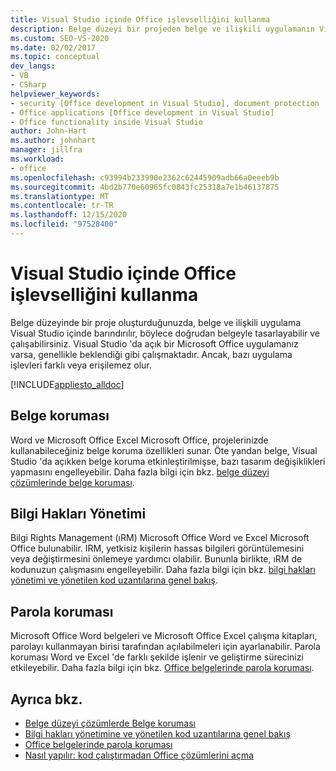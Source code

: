 ```yaml
---
title: Visual Studio içinde Office işlevselliğini kullanma
description: Belge düzeyi bir projeden belge ve ilişkili uygulamanın Visual Studio içinde nasıl barındırıldığı hakkında bilgi edinmek için doğrudan belgeyle birlikte çalışabilirsiniz.
ms.custom: SEO-VS-2020
ms.date: 02/02/2017
ms.topic: conceptual
dev_langs:
- VB
- CSharp
helpviewer_keywords:
- security [Office development in Visual Studio], document protection
- Office applications [Office development in Visual Studio]
- Office functionality inside Visual Studio
author: John-Hart
ms.author: johnhart
manager: jillfra
ms.workload:
- office
ms.openlocfilehash: c93994b233990e2362c62445909adb66a0eeeb9b
ms.sourcegitcommit: 4bd2b770e60965fc0843fc25318a7e1b46137875
ms.translationtype: MT
ms.contentlocale: tr-TR
ms.lasthandoff: 12/15/2020
ms.locfileid: "97528400"
---
```

# <a name="use-office-functionality-inside-of-visual-studio"></a>Visual Studio içinde Office işlevselliğini kullanma
  Belge düzeyinde bir proje oluşturduğunuzda, belge ve ilişkili uygulama Visual Studio içinde barındırılır, böylece doğrudan belgeyle tasarlayabilir ve çalışabilirsiniz. Visual Studio 'da açık bir Microsoft Office uygulamanız varsa, genellikle beklendiği gibi çalışmaktadır. Ancak, bazı uygulama işlevleri farklı veya erişilemez olur.

 [!INCLUDE[appliesto_alldoc](../vsto/includes/appliesto-alldoc-md.md)]

## <a name="document-protection"></a>Belge koruması
 Word ve Microsoft Office Excel Microsoft Office, projelerinizde kullanabileceğiniz belge koruma özellikleri sunar. Öte yandan belge, Visual Studio 'da açıkken belge koruma etkinleştirilmişse, bazı tasarım değişiklikleri yapmasını engelleyebilir. Daha fazla bilgi için bkz. [belge düzeyi çözümlerinde belge koruması](../vsto/document-protection-in-document-level-solutions.md).

## <a name="information-rights-management"></a>Bilgi Hakları Yönetimi
 Bilgi Rights Management (ıRM) Microsoft Office Word ve Excel Microsoft Office bulunabilir. IRM, yetkisiz kişilerin hassas bilgileri görüntülemesini veya değiştirmesini önlemeye yardımcı olabilir. Bununla birlikte, ıRM de kodunuzun çalışmasını engelleyebilir. Daha fazla bilgi için bkz. [bilgi hakları yönetimi ve yönetilen kod uzantılarına genel bakış](../vsto/information-rights-management-and-managed-code-extensions-overview.md).

## <a name="password-protection"></a>Parola koruması
 Microsoft Office Word belgeleri ve Microsoft Office Excel çalışma kitapları, parolayı kullanmayan birisi tarafından açılabilmeleri için ayarlanabilir. Parola koruması Word ve Excel 'de farklı şekilde işlenir ve geliştirme sürecinizi etkileyebilir. Daha fazla bilgi için bkz. [Office belgelerinde parola koruması](../vsto/password-protection-on-office-documents.md).

## <a name="see-also"></a>Ayrıca bkz.
- [Belge düzeyi çözümlerde Belge koruması](../vsto/document-protection-in-document-level-solutions.md)
- [Bilgi hakları yönetimine ve yönetilen kod uzantılarına genel bakış](../vsto/information-rights-management-and-managed-code-extensions-overview.md)
- [Office belgelerinde parola koruması](../vsto/password-protection-on-office-documents.md)
- [Nasıl yapılır: kod çalıştırmadan Office çözümlerini açma](../vsto/how-to-open-office-solutions-without-running-code.md)
